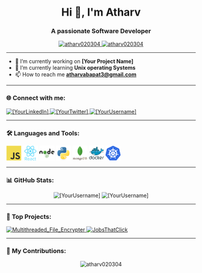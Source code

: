 <h1 align="center">Hi 👋, I'm Atharv </h1>
<h3 align="center">A passionate Software Developer </h3>

<p align="center">
  <a href="https://github.com/atharv020304">
    <img src="https://komarev.com/ghpvc/?username=atharv020304&label=Profile%20views&color=0e75b6&style=flat" alt="atharv020304" />
  </a>
  <a href="https://github.com/atharv020304/?tab=followers">
    <img src="https://img.shields.io/github/followers/atharv020304?label=Followers&style=social" alt="atharv020304" />
  </a>
</p>

---

- 🔭 I’m currently working on **[Your Project Name]**
- 🌱 I’m currently learning **Unix operating Systems**
- 📫 How to reach me **atharvabapat3@gmail.com**

---

### 🌐 **Connect with me:**
<p align="left">
  <a href="https://linkedin.com/in/[YourLinkedIn]" target="blank">
    <img align="center" src="https://cdn.jsdelivr.net/npm/simple-icons@3.1.0/icons/linkedin.svg" alt="[YourLinkedIn]" height="30" width="40" />
  </a>
  <a href="https://twitter.com/[YourTwitter]" target="blank">
    <img align="center" src="https://cdn.jsdelivr.net/npm/simple-icons@3.1.0/icons/twitter.svg" alt="[YourTwitter]" height="30" width="40" />
  </a>
  <a href="https://github.com/atharv020304" target="blank">
    <img align="center" src="https://cdn.jsdelivr.net/npm/simple-icons@3.1.0/icons/github.svg" alt="[YourUsername]" height="30" width="40" />
  </a>
</p>

---

### 🛠 **Languages and Tools:**
<p>
  <img src="https://raw.githubusercontent.com/devicons/devicon/master/icons/javascript/javascript-original.svg" alt="JavaScript" width="40" height="40"/>
  <img src="https://raw.githubusercontent.com/devicons/devicon/master/icons/react/react-original-wordmark.svg" alt="React" width="40" height="40"/>
  <img src="https://raw.githubusercontent.com/devicons/devicon/master/icons/nodejs/nodejs-original-wordmark.svg" alt="Node.js" width="40" height="40"/>
  <img src="https://raw.githubusercontent.com/devicons/devicon/master/icons/python/python-original.svg" alt="Python" width="40" height="40"/>
  <img src="https://raw.githubusercontent.com/devicons/devicon/master/icons/mongodb/mongodb-original-wordmark.svg" alt="MongoDB" width="40" height="40"/>
  <img src="https://raw.githubusercontent.com/devicons/devicon/master/icons/docker/docker-original-wordmark.svg" alt="Docker" width="40" height="40"/>
  <img src="https://raw.githubusercontent.com/devicons/devicon/master/icons/kubernetes/kubernetes-plain.svg" alt="Kubernetes" width="40" height="40"/>
</p>

---

### 📊 **GitHub Stats:**
<p align="center">
  <img src="https://github-readme-stats.vercel.app/api?username=[YourUsername]&show_icons=true&locale=en" alt="[YourUsername]" />
  <img src="https://github-readme-streak-stats.herokuapp.com/?user=[YourUsername]&" alt="[YourUsername]" />
</p>

---

### 📂 **Top Projects:**
<p align="left">
  <a href="https://github.com/atharv020304/Multithreaded_File_Encrypter">
    <img src="https://github-readme-stats.vercel.app/api/pin/?username=atharv020304&repo=" alt="Multithreaded_File_Encrypter" />
  </a>
  <a href="https://github.com/atharv020304/JobsThatClick">
    <img src="https://github-readme-stats.vercel.app/api/pin/?username=atharv020304&repo=JobsThatClick" alt="JobsThatClick" />
  </a>
</p>

---

### 🚀 **My Contributions:**
<p align="center">
  <img src="https://github-readme-activity-graph.vercel.app/graph?username=atharv020304&theme=react-dark" alt="atharv020304" />
</p>
